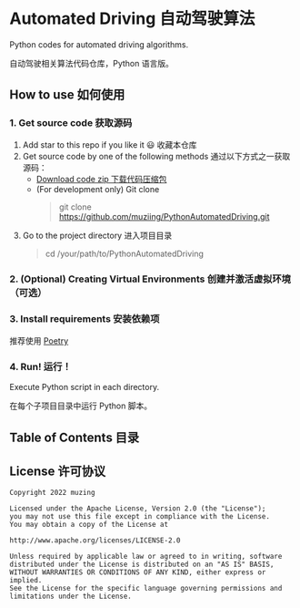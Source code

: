 # Automated Driving 自动驾驶算法

Python codes for automated driving algorithms.

自动驾驶相关算法代码仓库，Python 语言版。

## How to use 如何使用

### 1. Get source code 获取源码

1. Add star to this repo if you like it :smiley: 收藏本仓库
2. Get source code by one of the following methods 通过以下方式之一获取源码：
    - [Download code zip 下载代码压缩包](https://github.com/muziing/PythonAutomatedDriving/archive/refs/heads/main.zip)
    - (For development only) Git clone
        > git clone https://github.com/muziing/PythonAutomatedDriving.git
3. Go to the project directory 进入项目目录
    > cd /your/path/to/PythonAutomatedDriving

### 2. (Optional) Creating Virtual Environments 创建并激活虚拟环境（可选）

### 3. Install requirements 安装依赖项

推荐使用 [Poetry](https://python-poetry.org/)

### 4. Run! 运行！

Execute Python script in each directory. 

在每个子项目目录中运行 Python 脚本。

## Table of Contents 目录

## License 许可协议

````text
Copyright 2022 muzing

Licensed under the Apache License, Version 2.0 (the "License");
you may not use this file except in compliance with the License.
You may obtain a copy of the License at

http://www.apache.org/licenses/LICENSE-2.0

Unless required by applicable law or agreed to in writing, software
distributed under the License is distributed on an "AS IS" BASIS,
WITHOUT WARRANTIES OR CONDITIONS OF ANY KIND, either express or implied.
See the License for the specific language governing permissions and
limitations under the License.
````
